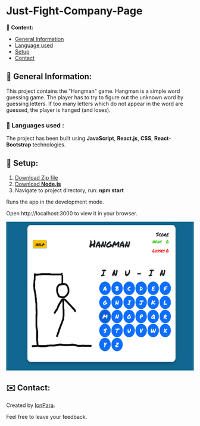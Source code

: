 # Just-Fight-Company-Page

📃 **Content:**
- [General Information ](#General-Information)
- [Language used](#languages)
- [Setup](#setup)
- [Contact](#contact)

 ## 📑 General Information:
This project contains the "Hangman" game.
Hangman is a simple word guessing game. The player has to try to figure out the unknown word by guessing letters. If too many letters which do not appear in the word are guessed, the player is hanged (and loses).

### 🔣 <a id="languages">Languages used </a>:

The project has been built using **JavaScript**, **React.js**, **CSS**, **React-Bootstrap** technologies.

## 📘 <a id="setup">Setup</a>:

1. [Download Zip file](https://github.com/IonPara/hangman-app/archive/refs/heads/master.zip)
2. [Download **Node.js**](https://nodejs.org/dist/v18.13.0/node-v18.13.0-x64.msi)
3. Navigate to project directory, run: **npm start**

Runs the app in the development mode.

Open http://localhost:3000 to view it in your browser.

<img src="/src/hangmanDrawings/hangman-screenshot.png" alt="Hangman" style="height: 400px; width:600px;"/>

## ✉️ <a id="contact">Contact</a>:

Created by [IonPara](https://github.com/IonPara).

Feel free to leave your feedback.


